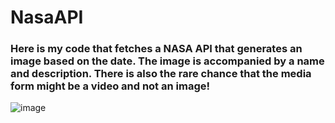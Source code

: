 # NasaAPI

### Here is my code that fetches a NASA API that generates an image based on the date. The image is accompanied by a name and description. There is also the rare chance that the media form might be a video and not an image!

![image](https://github.com/fjh321/NasaAPI/assets/64885403/dcd6f7b8-6bca-46f2-a55f-53742d2bb6c6)
